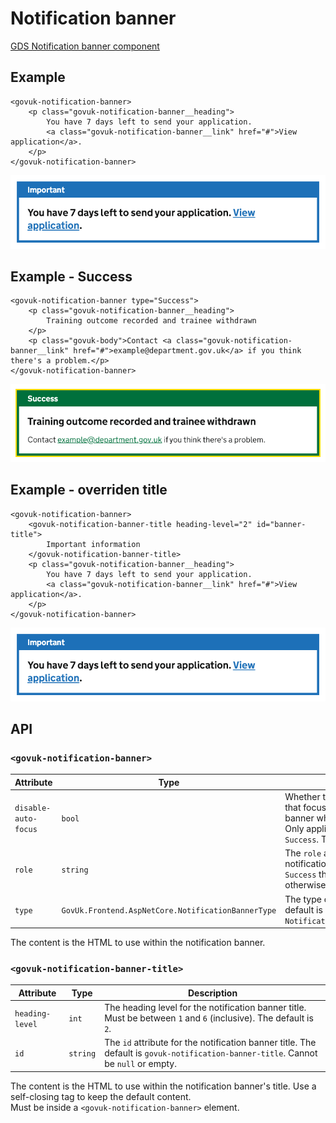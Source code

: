 # Notification banner

[GDS Notification banner component](https://design-system.service.gov.uk/components/notification-banner/)

## Example

```razor
<govuk-notification-banner>
    <p class="govuk-notification-banner__heading">
        You have 7 days left to send your application.
        <a class="govuk-notification-banner__link" href="#">View application</a>.
    </p>
</govuk-notification-banner>
```

![Notification banner](../images/notification-banner.png)

## Example - Success

```razor
<govuk-notification-banner type="Success">
    <p class="govuk-notification-banner__heading">
        Training outcome recorded and trainee withdrawn
    </p>
    <p class="govuk-body">Contact <a class="govuk-notification-banner__link" href="#">example@department.gov.uk</a> if you think there's a problem.</p>
</govuk-notification-banner>
```

![Notification banner](../images/notification-banner-success.png)

## Example - overriden title

```razor
<govuk-notification-banner>
    <govuk-notification-banner-title heading-level="2" id="banner-title">
        Important information
    </govuk-notification-banner-title>
    <p class="govuk-notification-banner__heading">
        You have 7 days left to send your application.
        <a class="govuk-notification-banner__link" href="#">View application</a>.
    </p>
</govuk-notification-banner>
```

![Notification banner](../images/notification-banner.png)

## API

### `<govuk-notification-banner>`

| Attribute | Type | Description |
| --- | --- | --- |
| `disable-auto-focus` | `bool` | Whether to disable the behavior that focuses the notification banner when the page loads. Only applies when `type` is `Success`. The default is `false`. |
| `role` | `string` | The `role` attribute for the notification banner. If `type` is `Success` then the default is `alert` otherwise `region`. |
| `type` | `GovUk.Frontend.AspNetCore.NotificationBannerType` | The type of notification. The default is `NotificationBannerType.Default`. |

The content is the HTML to use within the notification banner.

### `<govuk-notification-banner-title>`

| Attribute | Type | Description |
| --- | --- | --- |
| `heading-level` | `int` | The heading level for the notification banner title. Must be between `1` and `6` (inclusive). The default is `2`. |
| `id` | `string` | The `id` attribute for the notification banner title. The default is `govuk-notification-banner-title`. Cannot be `null` or empty. |

The content is the HTML to use within the notification banner's title. Use a self-closing tag to keep the default content.\
Must be inside a `<govuk-notification-banner>` element.
